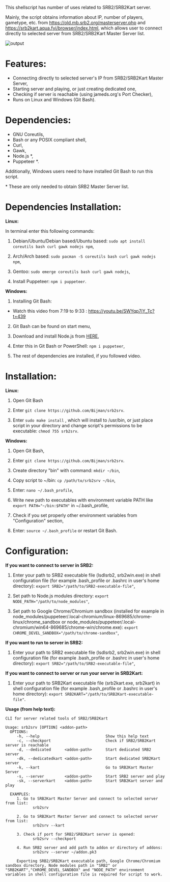 This shellscript has number of uses related to SRB2/SRB2Kart server. 

Mainly, the script obtains information about IP, number of players, gametype, etc. from https://old.mb.srb2.org/masterserver.php and https://srb2kart.aqua.fyi/browser/index.html, which allows user to connect directly to selected server from SRB2/SRB2Kart Master Server list. 

![output](https://user-images.githubusercontent.com/16626326/116865885-c59d4180-ac0a-11eb-84d9-481940569c5b.gif)

# Features:
- Connecting directly to selected server's IP from SRB2/SRB2Kart Master Server,
- Starting server and playing, or just creating dedicated one,
- Checking if server is reachable (using jameds.org's Port Checker),
- Runs on Linux and Windows (Git Bash).

# Dependencies:
- GNU Coreutils,
- Bash or any POSIX compliant shell,
- Curl,
- Gawk,
- Node.js *,
- Puppeteer *.

Additionally, Windows users need to have installed Git Bash to run this script.

\* These are only needed to obtain SRB2 Master Server list.

# Dependencies Installation:
**Linux:** 

In terminal enter this following commands:
1. Debian/Ubuntu/Debian based/Ubuntu based: `sudo apt install coreutils bash curl gawk nodejs npm`,

2. Arch/Arch based: `sudo pacman -S coreutils bash curl gawk nodejs npm`,

3. Gentoo: `sudo emerge coreutils bash curl gawk nodejs`,

4. Install Puppeteer: `npm i puppeteer`.

**Windows:**
1. Installing Git Bash:
- Watch this video from 7:19 to 9:33 : https://youtu.be/SWYqp7iY_Tc?t=439

2. Git Bash can be found on start menu,

3. Download and install Node.js from [HERE](https://nodejs.org/en/download/),

4. Enter this in Git Bash or PowerShell: `npm i puppeteer`,

5. The rest of dependencies are installed, if you followed video.

# Installation:
**Linux:**
1. Open Git Bash

2. Enter `git clone https://github.com/Bijman/srb2srv`.

3. Enter `sudo make install` , which will install to /usr/bin, or just place script in your directory and change script's permissions to be executable: `chmod 755 srb2srv`.

**Windows:**
1. Open Git Bash,

2. Enter `git clone https://github.com/Bijman/srb2srv`.

3. Create directory "bin" with command: `mkdir ~/bin`,

4. Copy script to ~/bin: `cp /path/to/srb2srv ~/bin`,

5. Enter: `nano ~/.bash_profile`,

6. Write new path to executables with environment variable PATH like `export PATH="~/bin:$PATH"` in ~/.bash_profile,

7. Check if you set properly other environment variables from "Configuration" section,

8. Enter: `source ~/.bash_profile` or restart Git Bash.

# Configuration:
**If you want to connect to server in SRB2:**
1. Enter your path to SRB2 executable file (lsdlsrb2, srb2win.exe) in shell configuration file (for example .bash_profile or .bashrc in user's home directory): `export SRB2="/path/to/SRB2-executable-file"`,

2. Set path to Node.js modules directory: `export NODE_PATH="/path/to/node_modules"`,

3. Set path to Google Chrome/Chromium sandbox (installed for example in node_modules/puppeteer/.local-chromium/linux-869685/chrome-linux/chrome_sandbox or node_modules/puppeteer/.local-chromium/win64-869685/chrome-win/chrome.exe): `export CHROME_DEVEL_SANDBOX="/path/to/chrome-sandbox"`,

**If you want to run to server in SRB2:**
1. Enter your path to SRB2 executable file (lsdlsrb2, srb2win.exe) in shell configuration file (for example .bash_profile or .bashrc in user's home directory): `export SRB2="/path/to/SRB2-executable-file"`,

**If you want to connect to server or run your server in SRB2Kart:**
1. Enter your path to SRB2Kart executable file (srb2kart.exe, srb2kart) in shell configuration file (for example .bash_profile or .bashrc in user's home directory): `export SRB2KART="/path/to/SRB2Kart-executable-file"`.

**Usage (from help text):**
```
CLI for server related tools of SRB2/SRB2Kart

Usage: srb2srv [OPTION] <addon-path>
  OPTIONS:
     -h, --help                             Show this help text
     -c, --checkport                        Check if SRB2/SRB2Kart server is reachable
     -d, --dedicated      <addon-path>      Start dedicated SRB2 server
     -dk, --dedicatedkart <addon-path>      Start dedicated SRB2Kart server
     -k, --kart                             Go to SRB2Kart Master Server
     -s, --server         <addon-path>      Start SRB2 server and play
     -sk, --serverkart    <addon-path>      Start SRB2Kart server and play

  EXAMPLES:
     1. Go to SRB2Kart Master Server and connect to selected server from list:
            srb2srv

     2. Go to SRB2Kart Master Server and connect to selected server from list:
            srb2srv --kart

     3. Check if port for SRB2/SRB2Kart server is opened:
            srb2srv --checkport

     4. Run SRB2 server and add path to addon or directory of addons:
            srb2srv --server ~/addon.pk3

     Exporting SRB2/SRB2Kart executable path, Google Chrome/Chromium sandbox directory, Node modules path in "SRB2" or "SRB2KART","CHROME_DEVEL_SANDBOX" and "NODE_PATH" environment variables in shell configuration file is required for script to work.
```
